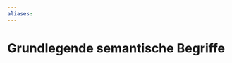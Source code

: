 ```yaml
---
aliases: 
---
```

$\newcommand{\f}[1]{\mathcal{#1}}$$\newcommand{\F}[1]{\mathfrak{#1}}$$\newcommand{\b}[1]{\mathbb{#1}}$
# Grundlegende semantische Begriffe 
